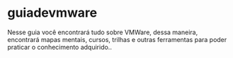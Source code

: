 # guiadevmware
Nesse guia você encontrará tudo sobre VMWare, dessa maneira, encontrará mapas mentais, cursos, trilhas e outras ferramentas para poder praticar o conhecimento adquirido..
